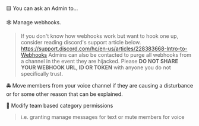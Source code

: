 🟨 You can ask an Admin to...

🕸 Manage webhooks.
> If you don't know how webhooks work but want to hook one up, consider reading discord's support article below.
> <https://support.discord.com/hc/en-us/articles/228383668-Intro-to-Webhooks>
> Admins can also be contacted to purge all webhooks from a channel in the event they are hijacked.
> Please **DO NOT SHARE YOUR WEBHOOK URL, ID OR TOKEN** with anyone you do not specifically trust.

🚔 Move members from your voice channel if they are causing a disturbance or for some other reason that can be explained.

🔐 Modify team based category permissions
> i.e. granting manage messages for text or mute members for voice
